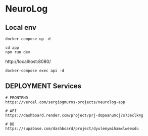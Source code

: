 # NeuroLog

## Local env
```shell
docker-compose up -d

cd app
npm run dev
```

http://localhost:8080/


```shell
docker-compose exec api -d
```



## DEPLOYMENT Services
```shell
# FRONTEND
https://vercel.com/sergiogmuros-projects/neurolog-app

# API
https://dashboard.render.com/project/prj-d0poanumcj7s73eclk4g

# DB
https://supabase.com/dashboard/project/dyulemymihamxlweexdu
```
